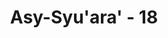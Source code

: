 ---
title: "Asy-Syu'ara' - 18"
no: 18
arabic_no: ١٨
ayah: قَالَ اَلَمْ نُرَبِّكَ فِيْنَا وَلِيْدًا وَّلَبِثْتَ فِيْنَا مِنْ عُمُرِكَ سِنِيْنَ ۗ 
translation: "Dia (Fir‘aun) menjawab, “Bukankah kami telah mengasuhmu dalam lingkungan (keluarga) kami, waktu engkau masih kanak-kanak dan engkau tinggal bersama kami beberapa tahun dari umurmu."
tafsir: "Tatkala Musa dan Harun diperkenankan menghadap Fir'aun dan menegaskan kepadanya bahwa mereka berdua adalah rasul Allah Pencipta alam semesta dan meminta supaya Bani Israil dibebaskan dari perbudakan dan diizinkan meninggalkan Mesir, Fir'aun sangat terkejut dan merasa tercengang. Ia menjadi heran mengapa keduanya begitu berani menentang kekuasaannya, sedangkan dia sendiri menganggap dirinya sebagai tuhan bagi rakyatnya, termasuk dalam hal ini Bani Israil. Kemudian Musa dan Harun juga menuntut pembebasan semua Bani Israil dari cengkeraman perbudakan. \n\nFir'aun heran mengapa Musa sampai berani mengemukakan dua hal yang amat tidak masuk akal itu? Fir'aun mengetahui benar bahwa Musa adalah anak asuhnya sendiri. Semenjak kecil, dia dididik dan dibesarkan dalam istananya. Fir'aun mengetahui pula bahwa setelah dewasa, Musa pernah membunuh seorang rakyatnya yang dekat dengannya, yaitu tukang masaknya sendiri ketika ia berkelahi dengan salah seorang Bani Israil. Fir'aun juga heran mengapa Musa dengan riwayat hidup seperti itu, berani menentang kekuasaannya dan menuntut hal yang tidak masuk akal menurut pendapatnya. \n\nDengan nada yang keras dan rasa amarah yang tak tertahankan, Fir'aun menjawab, \"Bukankah engkau telah kami asuh dan kami didik semenjak kecil? Kami selamatkan kamu dari pembunuhan di mana pada waktu itu kami memerintahkan agar setiap anak laki-laki Bani Israil harus dibunuh. Kami didik dan kami besarkan di istana kami, kami sayangi dan santuni seperti menyayangi dan menyantuni anak kami sendiri. Akan tetapi, sekarang kamu meminta kepada kami dua hal yang tak mungkin terjadi yaitu agar aku turun dari singgasana ketuhananku serta mengakui bahwa kamu adalah rasul dari Tuhan yang tidak kami kenal. Kemudian kamu meminta pula agar Bani Israil yang telah berabad-abad tinggal di negeri Mesir ini dibebaskan dan kamu bawa ke negeri yang kamu anggap tanah leluhurmu. Ini adalah suatu lelucon yang tidak lucu dan suatu kebodohan dan ketololan yang menunjukkan bahwa kamu berdua adalah manusia yang tak berbudi bahkan mungkin manusia yang telah gila.\""
---